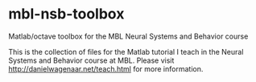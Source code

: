 # mbl-nsb-toolbox
Matlab/octave toolbox for the MBL Neural Systems and Behavior course

This is the collection of files for the Matlab tutorial I teach in
the Neural Systems and Behavior course at MBL. Please visit
http://danielwagenaar.net/teach.html for more information.
